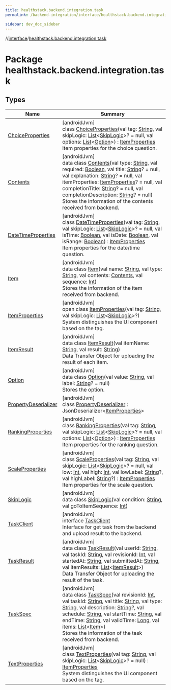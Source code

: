 ```yaml
---
title: healthstack.backend.integration.task
permalink: /backend-integration/interface/healthstack.backend.integration.task/index.html

sidebar: dev_doc_sidebar
---
```

//[interface](../../index.html)/[healthstack.backend.integration.task](index.html)



# Package healthstack.backend.integration.task



## Types


| Name | Summary |
|---|---|
| [ChoiceProperties](-choice-properties/index.html) | [androidJvm]<br>class [ChoiceProperties](-choice-properties/index.html)(val tag: [String](https://kotlinlang.org/api/latest/jvm/stdlib/kotlin/-string/index.html), val skipLogic: [List](https://kotlinlang.org/api/latest/jvm/stdlib/kotlin.collections/-list/index.html)&lt;[SkipLogic](-skip-logic/index.html)&gt;? = null, val options: [List](https://kotlinlang.org/api/latest/jvm/stdlib/kotlin.collections/-list/index.html)&lt;[Option](-option/index.html)&gt;) : [ItemProperties](-item-properties/index.html)<br>Item properties for the choice question. |
| [Contents](-contents/index.html) | [androidJvm]<br>data class [Contents](-contents/index.html)(val type: [String](https://kotlinlang.org/api/latest/jvm/stdlib/kotlin/-string/index.html), val required: [Boolean](https://kotlinlang.org/api/latest/jvm/stdlib/kotlin/-boolean/index.html), val title: [String](https://kotlinlang.org/api/latest/jvm/stdlib/kotlin/-string/index.html)? = null, val explanation: [String](https://kotlinlang.org/api/latest/jvm/stdlib/kotlin/-string/index.html)? = null, val itemProperties: [ItemProperties](-item-properties/index.html)? = null, val completionTitle: [String](https://kotlinlang.org/api/latest/jvm/stdlib/kotlin/-string/index.html)? = null, val completionDescription: [String](https://kotlinlang.org/api/latest/jvm/stdlib/kotlin/-string/index.html)? = null)<br>Stores the information of the contents received from backend. |
| [DateTimeProperties](-date-time-properties/index.html) | [androidJvm]<br>class [DateTimeProperties](-date-time-properties/index.html)(val tag: [String](https://kotlinlang.org/api/latest/jvm/stdlib/kotlin/-string/index.html), val skipLogic: [List](https://kotlinlang.org/api/latest/jvm/stdlib/kotlin.collections/-list/index.html)&lt;[SkipLogic](-skip-logic/index.html)&gt;? = null, val isTime: [Boolean](https://kotlinlang.org/api/latest/jvm/stdlib/kotlin/-boolean/index.html), val isDate: [Boolean](https://kotlinlang.org/api/latest/jvm/stdlib/kotlin/-boolean/index.html), val isRange: [Boolean](https://kotlinlang.org/api/latest/jvm/stdlib/kotlin/-boolean/index.html)) : [ItemProperties](-item-properties/index.html)<br>Item properties for the date/time question. |
| [Item](-item/index.html) | [androidJvm]<br>data class [Item](-item/index.html)(val name: [String](https://kotlinlang.org/api/latest/jvm/stdlib/kotlin/-string/index.html), val type: [String](https://kotlinlang.org/api/latest/jvm/stdlib/kotlin/-string/index.html), val contents: [Contents](-contents/index.html), val sequence: [Int](https://kotlinlang.org/api/latest/jvm/stdlib/kotlin/-int/index.html))<br>Stores the information of the item received from backend. |
| [ItemProperties](-item-properties/index.html) | [androidJvm]<br>open class [ItemProperties](-item-properties/index.html)(val tag: [String](https://kotlinlang.org/api/latest/jvm/stdlib/kotlin/-string/index.html), val skipLogic: [List](https://kotlinlang.org/api/latest/jvm/stdlib/kotlin.collections/-list/index.html)&lt;[SkipLogic](-skip-logic/index.html)&gt;?)<br>System distinguishes the UI component based on the tag. |
| [ItemResult](-item-result/index.html) | [androidJvm]<br>data class [ItemResult](-item-result/index.html)(val itemName: [String](https://kotlinlang.org/api/latest/jvm/stdlib/kotlin/-string/index.html), val result: [String](https://kotlinlang.org/api/latest/jvm/stdlib/kotlin/-string/index.html))<br>Data Transfer Object for uploading the result of each item. |
| [Option](-option/index.html) | [androidJvm]<br>data class [Option](-option/index.html)(val value: [String](https://kotlinlang.org/api/latest/jvm/stdlib/kotlin/-string/index.html), val label: [String](https://kotlinlang.org/api/latest/jvm/stdlib/kotlin/-string/index.html)? = null)<br>Stores the option. |
| [PropertyDeserializer](-property-deserializer/index.html) | [androidJvm]<br>class [PropertyDeserializer](-property-deserializer/index.html) : JsonDeserializer&lt;[ItemProperties](-item-properties/index.html)&gt; |
| [RankingProperties](-ranking-properties/index.html) | [androidJvm]<br>class [RankingProperties](-ranking-properties/index.html)(val tag: [String](https://kotlinlang.org/api/latest/jvm/stdlib/kotlin/-string/index.html), val skipLogic: [List](https://kotlinlang.org/api/latest/jvm/stdlib/kotlin.collections/-list/index.html)&lt;[SkipLogic](-skip-logic/index.html)&gt;? = null, val options: [List](https://kotlinlang.org/api/latest/jvm/stdlib/kotlin.collections/-list/index.html)&lt;[Option](-option/index.html)&gt;) : [ItemProperties](-item-properties/index.html)<br>Item properties for the ranking question. |
| [ScaleProperties](-scale-properties/index.html) | [androidJvm]<br>class [ScaleProperties](-scale-properties/index.html)(val tag: [String](https://kotlinlang.org/api/latest/jvm/stdlib/kotlin/-string/index.html), val skipLogic: [List](https://kotlinlang.org/api/latest/jvm/stdlib/kotlin.collections/-list/index.html)&lt;[SkipLogic](-skip-logic/index.html)&gt;? = null, val low: [Int](https://kotlinlang.org/api/latest/jvm/stdlib/kotlin/-int/index.html), val high: [Int](https://kotlinlang.org/api/latest/jvm/stdlib/kotlin/-int/index.html), val lowLabel: [String](https://kotlinlang.org/api/latest/jvm/stdlib/kotlin/-string/index.html)?, val highLabel: [String](https://kotlinlang.org/api/latest/jvm/stdlib/kotlin/-string/index.html)?) : [ItemProperties](-item-properties/index.html)<br>Item properties for the scale question. |
| [SkipLogic](-skip-logic/index.html) | [androidJvm]<br>data class [SkipLogic](-skip-logic/index.html)(val condition: [String](https://kotlinlang.org/api/latest/jvm/stdlib/kotlin/-string/index.html), val goToItemSequence: [Int](https://kotlinlang.org/api/latest/jvm/stdlib/kotlin/-int/index.html)) |
| [TaskClient](-task-client/index.html) | [androidJvm]<br>interface [TaskClient](-task-client/index.html)<br>Interface for get task from the backend and upload result to the backend. |
| [TaskResult](-task-result/index.html) | [androidJvm]<br>data class [TaskResult](-task-result/index.html)(val userId: [String](https://kotlinlang.org/api/latest/jvm/stdlib/kotlin/-string/index.html), val taskId: [String](https://kotlinlang.org/api/latest/jvm/stdlib/kotlin/-string/index.html), val revisionId: [Int](https://kotlinlang.org/api/latest/jvm/stdlib/kotlin/-int/index.html), val startedAt: [String](https://kotlinlang.org/api/latest/jvm/stdlib/kotlin/-string/index.html), val submittedAt: [String](https://kotlinlang.org/api/latest/jvm/stdlib/kotlin/-string/index.html), val itemResults: [List](https://kotlinlang.org/api/latest/jvm/stdlib/kotlin.collections/-list/index.html)&lt;[ItemResult](-item-result/index.html)&gt;)<br>Data Transfer Object for uploading the result of the task. |
| [TaskSpec](-task-spec/index.html) | [androidJvm]<br>data class [TaskSpec](-task-spec/index.html)(val revisionId: [Int](https://kotlinlang.org/api/latest/jvm/stdlib/kotlin/-int/index.html), val taskId: [String](https://kotlinlang.org/api/latest/jvm/stdlib/kotlin/-string/index.html), val title: [String](https://kotlinlang.org/api/latest/jvm/stdlib/kotlin/-string/index.html), val type: [String](https://kotlinlang.org/api/latest/jvm/stdlib/kotlin/-string/index.html), val description: [String](https://kotlinlang.org/api/latest/jvm/stdlib/kotlin/-string/index.html)?, val schedule: [String](https://kotlinlang.org/api/latest/jvm/stdlib/kotlin/-string/index.html), val startTime: [String](https://kotlinlang.org/api/latest/jvm/stdlib/kotlin/-string/index.html), val endTime: [String](https://kotlinlang.org/api/latest/jvm/stdlib/kotlin/-string/index.html), val validTime: [Long](https://kotlinlang.org/api/latest/jvm/stdlib/kotlin/-long/index.html), val items: [List](https://kotlinlang.org/api/latest/jvm/stdlib/kotlin.collections/-list/index.html)&lt;[Item](-item/index.html)&gt;)<br>Stores the information of the task received from backend. |
| [TextProperties](-text-properties/index.html) | [androidJvm]<br>class [TextProperties](-text-properties/index.html)(val tag: [String](https://kotlinlang.org/api/latest/jvm/stdlib/kotlin/-string/index.html), val skipLogic: [List](https://kotlinlang.org/api/latest/jvm/stdlib/kotlin.collections/-list/index.html)&lt;[SkipLogic](-skip-logic/index.html)&gt;? = null) : [ItemProperties](-item-properties/index.html)<br>System distinguishes the UI component based on the tag. |

